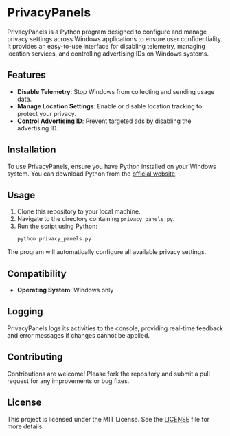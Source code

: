 # PrivacyPanels

PrivacyPanels is a Python program designed to configure and manage privacy settings across Windows applications to ensure user confidentiality. It provides an easy-to-use interface for disabling telemetry, managing location services, and controlling advertising IDs on Windows systems.

## Features

- **Disable Telemetry**: Stop Windows from collecting and sending usage data.
- **Manage Location Settings**: Enable or disable location tracking to protect your privacy.
- **Control Advertising ID**: Prevent targeted ads by disabling the advertising ID.

## Installation

To use PrivacyPanels, ensure you have Python installed on your Windows system. You can download Python from the [official website](https://www.python.org/downloads/).

## Usage

1. Clone this repository to your local machine.
2. Navigate to the directory containing `privacy_panels.py`.
3. Run the script using Python:
   ```bash
   python privacy_panels.py
   ```

The program will automatically configure all available privacy settings.

## Compatibility

- **Operating System**: Windows only

## Logging

PrivacyPanels logs its activities to the console, providing real-time feedback and error messages if changes cannot be applied.

## Contributing

Contributions are welcome! Please fork the repository and submit a pull request for any improvements or bug fixes.

## License

This project is licensed under the MIT License. See the [LICENSE](LICENSE) file for more details.